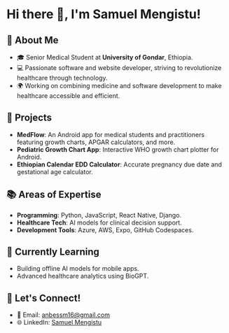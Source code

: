 # Hi there 👋, I'm Samuel Mengistu!

## 🌟 About Me
- 🎓 Senior Medical Student at **University of Gondar**, Ethiopia.
- 💻 Passionate software and website developer, striving to revolutionize healthcare through technology.
- 🌍 Working on combining medicine and software development to make healthcare accessible and efficient.

## 🚀 Projects
- **MedFlow**: An Android app for medical students and practitioners featuring growth charts, APGAR calculators, and more.
- **Pediatric Growth Chart App**: Interactive WHO growth chart plotter for Android.
- **Ethiopian Calendar EDD Calculator**: Accurate pregnancy due date and gestational age calculator.

## 📚 Areas of Expertise
- **Programming**: Python, JavaScript, React Native, Django.
- **Healthcare Tech**: AI models for clinical decision support.
- **Development Tools**: Azure, AWS, Expo, GitHub Codespaces.

## 🌱 Currently Learning
- Building offline AI models for mobile apps.
- Advanced healthcare analytics using BioGPT.

## 💬 Let's Connect!
- 📧 Email: [anbessm16@gmail.com](mailto:anbessm16@gmail.com)
- 🌐 LinkedIn: [Samuel Mengistu](#)
